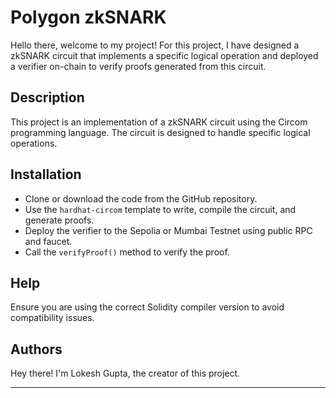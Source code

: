 # Polygon zkSNARK

Hello there, welcome to my project! For this project, I have designed a zkSNARK circuit that implements a specific logical operation and deployed a verifier on-chain to verify proofs generated from this circuit.

## Description 

This project is an implementation of a zkSNARK circuit using the Circom programming language. The circuit is designed to handle specific logical operations.

## Installation 

* Clone or download the code from the GitHub repository.
* Use the `hardhat-circom` template to write, compile the circuit, and generate proofs.
* Deploy the verifier to the Sepolia or Mumbai Testnet using public RPC and faucet.
* Call the `verifyProof()` method to verify the proof.


## Help
Ensure you are using the correct Solidity compiler version to avoid compatibility issues.

##  Authors
Hey there! I'm Lokesh Gupta, the creator of this project.

---
